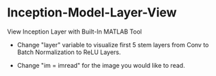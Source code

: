# Inception-Model-Layer-View
View Inception Layer with Built-In MATLAB Tool

- Change "layer" variable to visualize first 5 stem layers from Conv to Batch Normalization to ReLU Layers.

- Change "im = imread" for the image you would like to read.

